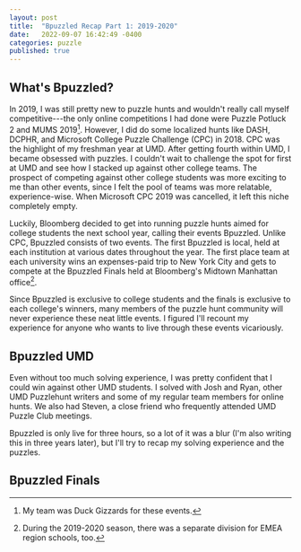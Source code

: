 ```yaml
---
layout: post
title:  "Bpuzzled Recap Part 1: 2019-2020"
date:   2022-09-07 16:42:49 -0400
categories: puzzle
published: true
---
```

## What's Bpuzzled?

In 2019, I was still pretty new to puzzle hunts and wouldn't really call myself competitive---the only online competitions I had done were Puzzle Potluck 2 and MUMS 2019[^1]. However, I did do some localized hunts like DASH, DCPHR, and Microsoft College Puzzle Challenge (CPC) in 2018. CPC was the highlight of my freshman year at UMD. After getting fourth within UMD, I became obsessed with puzzles. I couldn't wait to challenge the spot for first at UMD and see how I stacked up against other college teams. The prospect of competing against other college students was more exciting to me than other events, since I felt the pool of teams was more relatable, experience-wise. When Microsoft CPC 2019 was cancelled, it left this niche completely empty.

Luckily, Bloomberg decided to get into running puzzle hunts aimed for college students the next school year, calling their events Bpuzzled. Unlike CPC, Bpuzzled consists of two events. The first Bpuzzled is local, held at each institution at various dates throughout the year. The first place team at each university wins an expenses-paid trip to New York City and gets to compete at the Bpuzzled Finals held at Bloomberg's Midtown Manhattan office[^2].

Since Bpuzzled is exclusive to college students and the finals is exclusive to each college's winners, many members of the puzzle hunt community will never experience these neat little events. I figured I'll recount my experience for anyone who wants to live  through these events vicariously.

## Bpuzzled UMD
Even without too much solving experience, I was pretty confident that I could win against other UMD students. I solved with Josh and Ryan, other UMD Puzzlehunt writers and some of my regular team members for online hunts. We also had Steven, a close friend who frequently attended UMD Puzzle Club meetings.

Bpuzzled is only live for three hours, so a lot of it was a blur (I'm also writing this in three years later), but I'll try to recap my solving experience and the puzzles. 

## Bpuzzled Finals


[^1]: My team was Duck Gizzards for these events.
[^2]: During the 2019-2020 season, there was a separate division for EMEA region schools, too.
